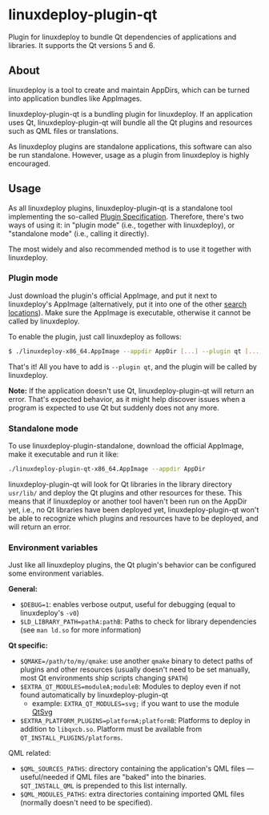 # linuxdeploy-plugin-qt

Plugin for linuxdeploy to bundle Qt dependencies of applications and libraries. It supports the Qt versions 5 and 6.


## About

linuxdeploy is a tool to create and maintain AppDirs, which can be turned into application bundles like AppImages.

linuxdeploy-plugin-qt is a bundling plugin for linuxdeploy. If an application uses Qt, linuxdeploy-plugin-qt will bundle all the Qt plugins and resources such as QML files or translations.

As linuxdeploy plugins are standalone applications, this software can also be run standalone. However, usage as a plugin from linuxdeploy is highly encouraged.


## Usage

As all linuxdeploy plugins, linuxdeploy-plugin-qt is a standalone tool implementing the so-called [Plugin Specification](https://github.com/linuxdeploy/linuxdeploy/wiki/Plugin-system). Therefore, there's two ways of using it: in "plugin mode" (i.e., together with linuxdeploy), or "standalone mode" (i.e., calling it directly).

The most widely and also recommended method is to use it together with linuxdeploy.


### Plugin mode

Just download the plugin's official AppImage, and put it next to linuxdeploy's AppImage (alternatively, put it into one of the other [search locations](https://github.com/linuxdeploy/linuxdeploy/wiki/Plugin-system#plugin-discovery)). Make sure the AppImage is executable, otherwise it cannot be called by linuxdeploy.

To enable the plugin, just call linuxdeploy as follows:

```bash
$ ./linuxdeploy-x86_64.AppImage --appdir AppDir [...] --plugin qt [...]
```

That's it! All you have to add is `--plugin qt`, and the plugin will be called by linuxdeploy.

**Note:** If the application doesn't use Qt, linuxdeploy-plugin-qt will return an error. That's expected behavior, as it might help discover issues when a program is expected to use Qt but suddenly does not any more.


### Standalone mode

To use linuxdeploy-plugin-standalone, download the official AppImage, make it executable and run it like:

```bash
./linuxdeploy-plugin-qt-x86_64.AppImage --appdir AppDir
```

linuxdeploy-plugin-qt will look for Qt libraries in the library directory `usr/lib/` and deploy the Qt plugins and other resources for these. This means that if linuxdeploy or another tool haven't been run on the AppDir yet, i.e., no Qt libraries have been deployed yet, linuxdeploy-plugin-qt won't be able to recognize which plugins and resources have to be deployed, and will return an error.



### Environment variables

Just like all linuxdeploy plugins, the Qt plugin's behavior can be configured some environment variables.

**General:**
- `$DEBUG=1`: enables verbose output, useful for debugging (equal to linuxdeploy's `-v0`)
- `$LD_LIBRARY_PATH=pathA:pathB`: Paths to check for library dependencies (see `man ld.so` for more information)

**Qt specific:**
- `$QMAKE=/path/to/my/qmake`: use another `qmake` binary to detect paths of plugins and other resources (usually doesn't need to be set manually, most Qt environments ship scripts changing `$PATH`)
- `$EXTRA_QT_MODULES=moduleA;moduleB`: Modules to deploy even if not found automatically by linuxdeploy-plugin-qt
  - example: `EXTRA_QT_MODULES=svg;` if you want to use the module [QtSvg](https://doc.qt.io/qt-5/qtsvg-index.html)
- `$EXTRA_PLATFORM_PLUGINS=platformA;platformB`: Platforms to deploy in addition to `libqxcb.so`. Platform must be available from `QT_INSTALL_PLUGINS/platforms`.

QML related:
- `$QML_SOURCES_PATHS`: directory containing the application's QML files — useful/needed if QML files are "baked" into the binaries. `$QT_INSTALL_QML` is prepended to this list internally.
- `$QML_MODULES_PATHS`: extra directories containing imported QML files (normally doesn't need to be specified).
